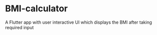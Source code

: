 # BMI-calculator
A Flutter app with user interactive UI which displays the BMI after taking required input
